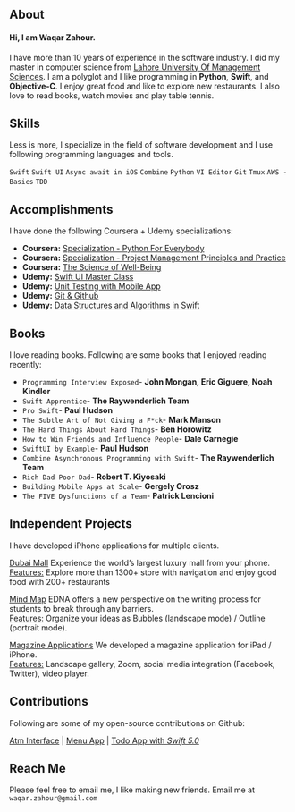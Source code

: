 ## About
#### Hi, I am Waqar Zahour.

I have more than 10 years of experience in the software industry. I did my master in computer science from [Lahore University Of Management Sciences](https://lums.edu.pk/). I am a polyglot and I like programming in **Python**,  **Swift**, and **Objective-C**. I enjoy great food and like to explore new restaurants. I also love to read books, watch movies and play table tennis.

## Skills
Less is more, I specialize in the field of software development and I use following programming languages and tools.

`Swift` `Swift UI` `Async await in iOS` `Combine` `Python` `VI Editor` `Git` `Tmux` `AWS - Basics` `TDD`

## Accomplishments
I have done the following Coursera + Udemy specializations:

-  **Coursera:** [Specialization - Python For Everybody](https://www.coursera.org/account/accomplishments/specialization/3ZBEFD44Z87F)
-  **Coursera:** [Specialization - Project Management Principles and Practice](https://www.coursera.org/account/accomplishments/specialization/W2DZA278KPMA)
-  **Coursera:** [The Science of Well-Being](https://www.coursera.org/account/accomplishments/records/B8DQS6SBBH23)
-  **Udemy:** [Swift UI Master Class](https://udemy-certificate.s3.amazonaws.com/pdf/UC-3f72ea72-b921-4c84-ad6b-33ebc8debec8.pdf)
-  **Udemy:** [Unit Testing with Mobile App](https://udemy-certificate.s3.amazonaws.com/pdf/UC-e846813c-3626-4960-8849-c6640c0c59c3.pdf)
-  **Udemy:** [Git & Github](https://udemy-certificate.s3.amazonaws.com/pdf/UC-33894480-bccb-4b13-b813-fa175c70df31.pdf)
-  **Udemy:** [Data Structures and Algorithms in Swift](https://udemy-certificate.s3.amazonaws.com/pdf/UC-cd7c263b-4c65-47d4-acdc-f7ef6bb56002.pdf)

## Books
I love reading books. Following are some books that I enjoyed reading recently:

 - `Programming Interview Exposed`-  __John Mongan, Eric Giguere, Noah Kindler__
 - `Swift Apprentice`-  __The Raywenderlich Team__
 - `Pro Swift`-  __Paul Hudson__
 - `The Subtle Art of Not Giving a F*ck`-  __Mark Manson__
 - `The Hard Things About Hard Things`-  __Ben Horowitz__ 
 - `How to Win Friends and Influence People`-  __Dale Carnegie__
 - `SwiftUI by Example`-  __Paul Hudson__
 - `Combine Asynchronous Programming with Swift`-  __The Raywenderlich Team__
 - `Rich Dad Poor Dad`-  __Robert T. Kiyosaki__ 
 - `Building Mobile Apps at Scale`-  __Gergely Orosz__
 - `The FIVE Dysfunctions of a Team`-  __Patrick Lencioni__

## Independent Projects 
I have developed iPhone applications for multiple clients.

[Dubai Mall](https://apps.apple.com/ca/app/the-dubai-mall/id430795858)
Experience the world’s largest luxury mall from your phone.<br />
<ins>Features:</ins> Explore more than 1300+ store with navigation and enjoy good food with 200+ restaurants

[Mind Map](http://itunes.apple.com/us/app/edna/id513187357?mt=8)
EDNA offers a new perspective on the writing process for students to break through any barriers.<br />
<ins>Features:</ins> Organize your ideas as Bubbles (landscape mode) / Outline (portrait mode).

[Magazine Applications](http://www.otheredition.com/)
We developed a magazine application for iPad / iPhone.<br />
<ins>Features:</ins> Landscape gallery, Zoom, social media integration (Facebook, Twitter), video player.

## Contributions
Following are some of my open-source contributions on Github:

[Atm Interface](https://github.com/WaqarZahour/Atm-Machine) | [Menu App](https://github.com/WaqarZahour/MenuApp) | [Todo App with *Swift 5.0*](https://github.com/WaqarZahour/ToDo-App)

## Reach Me	
Please feel free to email me, I like making new friends. Email me at `waqar.zahour@gmail.com`
